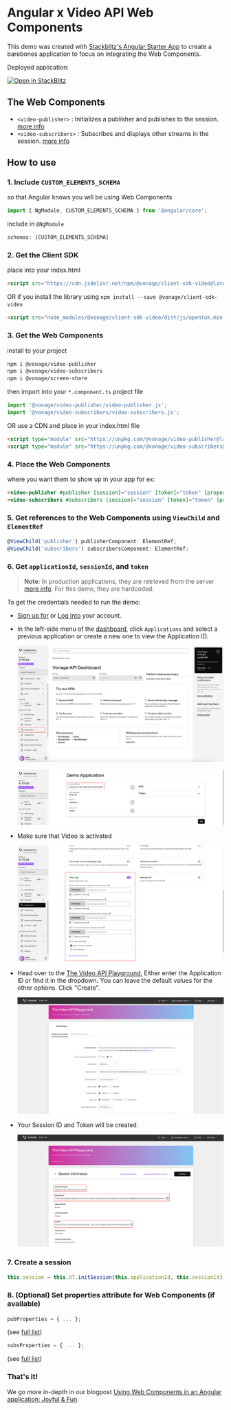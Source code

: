 # Angular x Video API Web Components

This demo was created with [Stackblitz's Angular Starter App](https://stackblitz.com/fork/angular-ivy) to create a barebones application to focus on integrating the Web Components.

Deployed application:

[![Open in StackBlitz](https://developer.stackblitz.com/img/open_in_stackblitz.svg)](https://stackblitz.com/fork/github/Vonage-Community/web_components-video_api-javascript/tree/main/examples/angular)

## The Web Components

- `<video-publisher>` : Initializes a publisher and publishes to the session. [more info](https://github.com/Vonage-Community/web_components-video_api-javascript/tree/main/video-publisher)
- `<video-subscribers>` : Subscribes and displays other streams in the session. [more info](https://github.com/Vonage-Community/web_components-video_api-javascript/tree/main/video-subscribers)

## How to use

### 1. Include `CUSTOM_ELEMENTS_SCHEMA`
so that Angular knows you will be using Web Components
```js
import { NgModule, CUSTOM_ELEMENTS_SCHEMA } from '@angular/core';
```
include in `@NgModule`
```js
schemas: [CUSTOM_ELEMENTS_SCHEMA]
```

### 2. Get the Client SDK
place into your index.html
```html
<script src="https://cdn.jsdelivr.net/npm/@vonage/client-sdk-video@latest/dist/js/opentok.min.js"></script>
```

OR if you install the library using `npm install --save @vonage/client-sdk-video`
```html
<script src="node_modules/@vonage/client-sdk-video/dist/js/opentok.min.js"></script>
```

### 3. Get the Web Components

install to your project
```bash
npm i @vonage/video-publisher
npm i @vonage/video-subscribers
npm i @vonage/screen-share
```
then import into your `*.component.ts` project file
```js
import '@vonage/video-publisher/video-publisher.js';
import '@vonage/video-subscribers/video-subscribers.js';
```

OR use a CDN and place in your index.html file
```html
<script type="module" src="https://unpkg.com/@vonage/video-publisher@latest/video-publisher.js?module"></script>
<script type="module" src="https://unpkg.com/@vonage/video-subscribers@latest/video-subscribers.js?module"></script>
```

### 4. Place the Web Components
where you want them to show up in your app
for ex:
```html
<video-publisher #publisher [session]="session" [token]="token" [properties]="pubProperties"></video-publisher>
<video-subscribers #subscribers [session]="session" [token]="token" [properties]="subsProperties"></video-subscribers>
```

### 5. Get references to the Web Components using `ViewChild` and `ElementRef`
```js
@ViewChild('publisher') publisherComponent: ElementRef;
@ViewChild('subscribers') subscribersComponent: ElementRef;
```

### 6. Get `applicationId`, `sessionId`, and `token`
>**Note**: In production applications, they are retrieved from the server [more info](https://developer.vonage.com/en/video/server-sdks/overview). For this demo, they are hardcoded.

To get the credentials needed to run the demo:
- [Sign up for](https://ui.idp.vonage.com/ui/auth/registration) or [Log into](https://ui.idp.vonage.com/ui/auth/login) your account.
- In the left-side menu of the [dashboard](https://developer.vonage.com/), click `Applications` and select a previous application or create a new one to view the Application ID.

    ![Screenshot of dashboard with Applications highlighted](https://github.com/Vonage-Community/web_components-video_api-javascript/raw/main/examples/angular/vonage-dashboard-screenshot.jpg)

    ![Screenshot of dashboard with Application ID highlighted](https://github.com/Vonage-Community/web_components-video_api-javascript/raw/main/examples/angular/vonage-application-screenshot.jpg)

- Make sure that Video is activated

    ![Screenshot of dashboard with Video section highlighted](https://github.com/Vonage-Community/web_components-video_api-javascript/raw/main/examples/angular/vonage-video-details-screenshot.jpg)

- Head over to the [The Video API Playground.](https://tools.vonage.com/video/playground) Either enter the Application ID or find it in the dropdown. You can leave the default values for the other options. Click "Create".

    ![Screenshot of The Video API Playground tool](https://github.com/Vonage-Community/web_components-video_api-javascript/raw/main/examples/angular/vonage-video-api-playground-screenshot.jpg)

- Your Session ID and Token will be created.

    ![Screenshot of The Video API Playground tool generated details with the Application ID, Session ID, and Token highlighted in red boxes](https://github.com/Vonage-Community/web_components-video_api-javascript/raw/main/examples/angular/vonage-video-api-playground-session-id-token-screenshot.jpg)

### 7. Create a session
```js
this.session = this.OT.initSession(this.applicationId, this.sessionId);
```

### 8. (Optional) Set properties attribute for Web Components (if available)
```js
pubProperties = { ... };
```
(see [full list](https://vonage.github.io/conversation-docs/video-js-reference/latest/OT.html#initPublisher))
```js
subsProperties = { ... };
```
(see [full list](https://vonage.github.io/conversation-docs/video-js-reference/latest/Session.html#subscribe))

### That's it!

We go more in-depth in our blogpost
[Using Web Components in an Angular application: Joyful & Fun](https://developer.vonage.com/blog/21/02/16/using-web-components-in-an-angular-application-joyful-fun).
